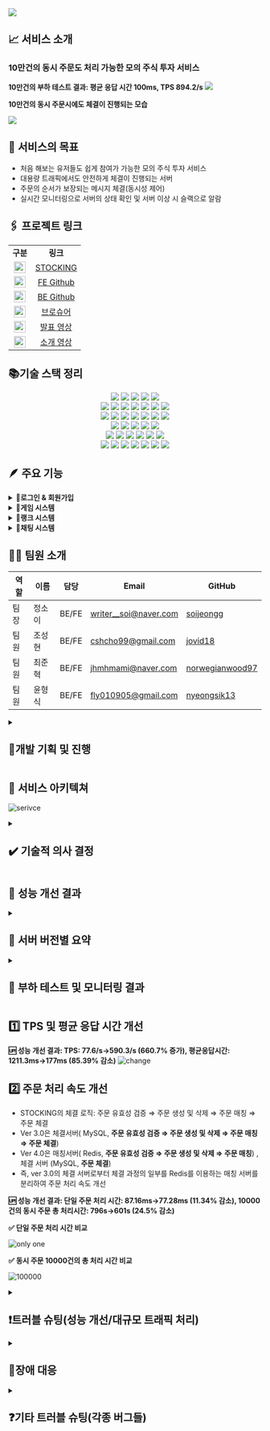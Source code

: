 <img src="https://github.com/hh99-stock/Stocking_Backend/assets/143411145/9a26918c-3c08-4bfa-98cd-afe2f31ab513"/>

## 📈 서비스 소개

<h3>10만건의 동시 주문도 처리 가능한 모의 주식 투자 서비스 </h3>
<b>10만건의 부하 테스트 결과: 평균 응답 시간 100ms, TPS 894.2/s</b>


<img src="https://github.com/jovid18/problem_solving/assets/143411145/20cf28ac-11a2-441c-941b-2f3f5ea74246">



<b> 10만건의 동시 주문시에도 체결이 진행되는 모습</b>


<img src="https://github.com/jovid18/problem_solving/assets/143411145/60f2dec7-2d18-4637-bdf8-f8834701ab88">

## 🎯 서비스의 목표

- 처음 해보는 유저들도 쉽게 참여가 가능한 모의 주식 투자 서비스
- 대용량 트래픽에서도 안전하게 체결이 진행되는 서버
- 주문의 순서가 보장되는 메시지 체결(동시성 제어)
- 실시간 모니터링으로 서버의 상태 확인 및 서버 이상 시 슬랙으로 알람

## 🖇️ 프로젝트 링크

<table width="80%;">
  <tr align="center">
    <td><strong>구분</strong></td>
    <td><strong>링크</strong></td>
  </tr>
  <tr align="center">
    <td><img src="https://github.com/jovid18/problem_solving/assets/143411145/2d627fc6-71ea-4854-a19e-5c2c7d1f1cc7" alt="스톡킹 로고" style="width: 23px;"></td>
    <td><a target="_blank" rel="noopener noreferrer nofollow" href="https://www.nodejstrello.site/">STOCKING</a></td>
  </tr>
  <tr align="center">
    <td><img src="https://github.com/norwegianwood97/project_trello_backend_personal/blob/dev/icons/FeGithub.png" alt="FE Github 아이콘" style="width: 23px;"></td>
    <td><a target="_blank" rel="noopener noreferrer nofollow" href="https://github.com/hh99-stock/Stocking_Frontend">FE Github</a></td>
  </tr>
  <tr align="center">
    <td><img src="https://github.com/norwegianwood97/project_trello_backend_personal/blob/dev/icons/BeGithub.png" alt="BE Github 아이콘" style="width: 23px;"></td>
    <td><a target="_blank" rel="noopener noreferrer nofollow" href="https://github.com/hh99-stock/Stocking_Backend">BE Github</td>
  </tr>
  <tr align="center">
    <td><img src="https://upload.wikimedia.org/wikipedia/commons/thumb/e/e9/Notion-logo.svg/1024px-Notion-logo.svg.png" alt="노션 아이콘" style="width: 23px;"></td>
    <td><a target="_blank" rel="noopener noreferrer nofollow" href="https://airy-ounce-83b.notion.site/STOCKING-BROCHURE-ae607d3fdfbb4814bd7ca68939320177?pvs=4">브로슈어</a></td>
  </tr>
        <tr align="center">
    <td><img src="https://github.com/hh99-stock/Stocking_Backend/assets/143411145/af5c5a9b-f745-4058-99fd-a0017a322ce5" alt="유튜브 아이콘" style="width: 23px;"></td>
    <td><a target="_blank" rel="noopener noreferrer nofollow" href="https://youtu.be/6u55gFAiZ8Y?si=anD9tCSg3OBgOWlE">발표 영상</a></td>
  </tr>
        <tr align="center">
    <td><img src="https://github.com/hh99-stock/Stocking_Backend/assets/143411145/af5c5a9b-f745-4058-99fd-a0017a322ce5" alt="유튜브 아이콘" style="width: 23px;"></td>
    <td><a target="_blank" rel="noopener noreferrer nofollow" href="https://youtu.be/UjeFwfzWx_E?si=R-8xwxMSPW_Fwks9">소개 영상</a></td>
  </tr>
</table>

## 📚기술 스택 정리

<div align=center>

  <img src="https://img.shields.io/badge/node.js-5FA04E?style=for-the-badge&logo=node.js&logoColor=white"> 
  <img src="https://img.shields.io/badge/express-000000?style=for-the-badge&logo=express&logoColor=white"> 
  <img src="https://img.shields.io/badge/websocket-000000?style=for-the-badge&logo=websocket&logoColor=white"> 
  <img src="https://img.shields.io/badge/jest-C21325?style=for-the-badge&logo=jest&logoColor=white">
  <img src="https://img.shields.io/badge/passport-34E27A?style=for-the-badge&logo=passport&logoColor=white">
  
  <br>
  <img src="https://img.shields.io/badge/html5-E34F26?style=for-the-badge&logo=html5&logoColor=white"> 
  <img src="https://img.shields.io/badge/css-1572B6?style=for-the-badge&logo=css3&logoColor=white"> 
  <img src="https://img.shields.io/badge/javascript-F7DF1E?style=for-the-badge&logo=javascript&logoColor=black"> 
  <img src="https://img.shields.io/badge/react-61DAFB?style=for-the-badge&logo=react&logoColor=white">
  <img src="https://img.shields.io/badge/Axios-5A29E4?style=for-the-badge&logo=axios&logoColor=white">  
  <img src="https://img.shields.io/badge/Echarts-AA344D?style=for-the-badge&logo=apacheecharts&logoColor=white">   
  <img src="https://img.shields.io/badge/vercel-000000?style=for-the-badge&logo=vercel&logoColor=white">
  <br>

  <img src="https://img.shields.io/badge/amazonaws-232F3E?style=for-the-badge&logo=amazonaws&logoColor=white"> 
  <img src="https://img.shields.io/badge/Ubuntu-E95420?style=for-the-badge&logo=ubuntu&logoColor=white"> 
  <img src="https://img.shields.io/badge/AWS EC2-FF9900?style=for-the-badge&logo=amazonec2&logoColor=white">  
  <img src="https://img.shields.io/badge/AWS Route 53-8C4FFF?style=for-the-badge&logo=amazonroute53&logoColor=white">   
  <img src="https://img.shields.io/badge/AWS Alb-FF9900?style=for-the-badge&logo=awselasticloadbalancing&logoColor=white">  
  <img src="https://img.shields.io/badge/AWS ECR-FF9900?style=for-the-badge&logo=awsecr&logoColor=white">   
  <img src="https://img.shields.io/badge/AWS ECS-FF9900?style=for-the-badge&logo=amazonecs&logoColor=white">   
  
  
  <br>
  
  
  <img src="https://img.shields.io/badge/AWS RDS-527FFF?style=for-the-badge&logo=amazonrds&logoColor=white"> 
  <img src="https://img.shields.io/badge/mysql-4479A1?style=for-the-badge&logo=mysql&logoColor=white"> 
  <img src="https://img.shields.io/badge/prisma-2D3748?style=for-the-badge&logo=prisma&logoColor=white"> 
  <img src="https://img.shields.io/badge/AWS elasticcache-2D3748?style=for-the-badge&logo=amazonelasticache&logoColor=white"> 
  <img src="https://img.shields.io/badge/redis-DC382D?style=for-the-badge&logo=redis&logoColor=white"> 
  <br>

  <img src="https://img.shields.io/badge/prettier-F7B93E?style=for-the-badge&logo=prettier&logoColor=white">
  <img src="https://img.shields.io/badge/eslint-4B32C3?style=for-the-badge&logo=prettier&logoColor=white">
  <img src="https://img.shields.io/badge/prometheus-E6522C?style=for-the-badge&logo=prometheus&logoColor=white"> 
  <img src="https://img.shields.io/badge/grafana-F46800?style=for-the-badge&logo=grafana&logoColor=white">
  <img src="https://img.shields.io/badge/kafka-231F20?style=for-the-badge&logo=apachekafka&logoColor=white">
  <img src="https://img.shields.io/badge/jmeter-D22128?style=for-the-badge&logo=apachejmeter&logoColor=white">
  <br>
  
  <img src="https://img.shields.io/badge/git-F05032?style=for-the-badge&logo=git&logoColor=white">
  <img src="https://img.shields.io/badge/github-181717?style=for-the-badge&logo=github&logoColor=white">
  <img src="https://img.shields.io/badge/github actions-2088FF?style=for-the-badge&logo=githubactions&logoColor=white">
  <img src="https://img.shields.io/badge/docker-2496ED?style=for-the-badge&logo=docker&logoColor=white">
  <img src="https://img.shields.io/badge/docker compose-2496ED?style=for-the-badge&logo=dockercomposer&logoColor=white">
  <img src="https://img.shields.io/badge/slack-4A154B?style=for-the-badge&logo=slack&logoColor=white">
  <img src="https://img.shields.io/badge/notion-000000?style=for-the-badge&logo=notion&logoColor=white">

</div>

## 🪶 주요 기능

<details>
    <summary>
        <b>📌로그인 & 회원가입 </b>
    </summary>
    <ul>
        <li>로컬 회원가입 가능 및 카카오, 네이버, 구글의 소셜 로그인 가능</li>
        <li>redis를 활용해 세션 저장</li>
        <li>중복로그인시 웹 소켓을 사용해 로그아웃 됩니다 라는 메세지 전송 후 세션 삭제</li>
        <img src="https://github.com/hh99-stock/Stocking_Backend/assets/143411145/664c5c5b-8ff1-48b9-a511-86773c7fbf1e">
    </ul>
</details>
<details>
    <summary>
        <b>📌게임 시스템 </b>
    </summary>
    <ul>
        <li>12분 마다 게임 시작 게임의 시작은 채팅에서 알려주며 각종 이벤트의 정보를 보여줌</li>
        <li>이벤트가 호재인지 악재인지에 따라 더미의 주문이 달라짐 → 보다 실감나는 모의 주식이 가능</li>
        <li>시장가/지정가, 매수/매도 주문의 생성 및 주문 정정, 삭제 가능</li>
        <li>종목별/ 매수/매도, 최신순/ 오래된순과 같이 원하는 조건으로 주문 조회 가능</li>
        <li>차트와 호가창을 이용해 시각적으로 주식의 흐름 파악가능</li>
        <li>게임이 진행되는 동안 가장 많은 수익률을 낸 사람이 우승</li>
        <img src="https://github.com/hh99-stock/Stocking_Backend/assets/143411145/7f9c4559-34af-41c0-9e24-c5a27114d844">
    </ul>
</details>
<details>
    <summary>
        <b>📌랭크 시스템 </b>
    </summary>
    <ul>
        <li>게임에서의 수익률에 따라 순위가 공지</li>
        <li>수익률에 따라 MMR 점수가 올라가고 MMR에 따라 티어가 변동</li>
        <img src="https://github.com/hh99-stock/Stocking_Backend/assets/143411145/583a6a0a-df96-44e5-99dd-9fed13c87f34">
    </ul>
</details>
<details>
    <summary>
        <b>📌채팅 시스템 </b>
    </summary>
    <ul>
        <li>메인페이지, 회사 페이지, 주문페이지에 채팅창 존재 </li>
        <li>각 사용자들의 채팅 뿐만이 아니라 게임의 시작과 종료, 각종 이벤트들이 수신됨</li>
        <li>체결 성공 및 실패 여부를 채팅으로 전달</li>
        <img src="https://github.com/hh99-stock/Stocking_Backend/assets/143411145/1e8ccfb4-bb3a-45bb-be75-bb953835742d">
    </ul>
</details>

## 🙋🏻 팀원 소개

| 역할 | 이름   | 담당  | Email                 | GitHub                                                |
| ---- | ------ | ----- | --------------------- | ----------------------------------------------------- |
| 팀장 | 정소이 | BE/FE | writer__soi@naver.com | [soijeongg](https://github.com/soijeongg)             |
| 팀원 | 조성현 | BE/FE | cshcho99@gmail.com    | [jovid18](https://github.com/jovid18)                 |
| 팀원 | 최준혁 | BE/FE | jhmhmami@naver.com    | [norwegianwood97](https://github.com/norwegianwood97) |
| 팀원 | 윤형식 | BE/FE | fly010905@gmail.com   | [nyeongsik13](https://github.com/nyeongsik13)         |

<details>
  <summary><h2>📜개발 기획 및 진행</h2></summary>
  <div markdown="1">
    <h2>✍🏻기획</h2>
    <img src="https://github.com/hh99-stock/Stocking_Backend/assets/143411145/f80575de-a987-4a24-8cef-5405c70b15aa" alt="todoist" width="12"> 
    <a href="https://www.notion.so/e03d91c506534ed0bee678b38897693d?pvs=21">사전 회의</a>
    <br>
    <br>
    <img src="https://github.com/hh99-stock/Stocking_Backend/assets/143411145/d1241914-e6d9-48a3-82a7-f0661122f96c" alt="todoist" width="12"> 
    <a href="https://www.notion.so/USER-FLOW-f05e4237ebbc466caf562657bffa636f?pvs=21">USER FLOW</a>
    <br>
    <br>
    <img src="https://github.com/hh99-stock/Stocking_Backend/assets/143411145/4a18aa54-10bb-48c5-a7d2-aa24564e9790" alt="todoist" width="12"> 
    <a href="https://www.notion.so/ERD-36505d0538544c70bbf570b400df1924?pvs=21">ERD</a>
    <br>
    <br>
    <img src="https://github.com/hh99-stock/Stocking_Backend/assets/143411145/78168792-72bb-424b-9595-e69fc29187a8" alt="todoist" width="12"> 
    <a href="https://www.notion.so/WIRE-FRAME-add1e787352e497fb2c1354bac01fcf3?pvs=21">WIRE FRAME</a>
    <br>
    <br>
    <img src="https://github.com/hh99-stock/Stocking_Backend/assets/143411145/7178a39b-156b-40b0-83db-e44400e0ec64" alt="todoist" width="12"> 
    <a href="https://www.notion.so/SEQUENCE-DIAGRAM-f0030d82b9c54344be114a44ca5393bc?pvs=21">SEQUENCE DIAGRAM</a>
    <br>
    <br>
    <img src="https://github.com/hh99-stock/Stocking_Backend/assets/143411145/9794bfb8-a7cc-4a7f-bb06-195fff7388f6" alt="todoist" width="12"> 
    <a href="https://www.notion.so/4511c7eec52844bc808dfebf78d9975a?pvs=21">서버 버전 관리</a>
    <h2>📓 진행</h2>
    <img src="https://github.com/hh99-stock/Stocking_Backend/assets/143411145/1fad7396-6385-4725-b94b-77af2aa1d0bf" alt="todoist" width="12"> 
    <a href="https://www.notion.so/TO-DO-LIST-f2120f8892f04a7d95a85837b1797e07?pvs=21">TO-DO LIST</a>
    <br>
    <br>
    <img src="https://github.com/hh99-stock/Stocking_Backend/assets/143411145/082fdcfa-a977-4dd1-9bce-a1556e50b4c3" alt="todoist" width="12"> 
    <a href="https://www.notion.so/312f4e5cf26b44a994e9157c89fedc41?pvs=21">프론트 페이지 정리</a>
    <br>
    <br>
    <img src="https://github.com/hh99-stock/Stocking_Backend/assets/143411145/17ed58bf-c8f5-44fb-ae8d-514626cbf1c8" alt="todoist" width="12"> 
    <a href="https://www.notion.so/API-fdbcb7bf1c0a429fb615ca6ae60cc27a?pvs=21">백엔드 API 정리</a>
    <br>
    <br>
    <img src="https://github.com/hh99-stock/Stocking_Backend/assets/143411145/1e9ca44b-a6a2-4f0b-b787-e1f1fc0a7c13" alt="todoist" width="12"> 
    <a href="https://www.notion.so/1d409d19ed1f4a7a9c0d62fecfd20429?pvs=21">스케쥴링 함수 정리</a>
    <br>
    <br>
    <img src="https://github.com/hh99-stock/Stocking_Backend/assets/143411145/0c4489f4-2500-4adf-b328-fd429cb03a2d" alt="todoist" width="12"> 
    <a href="https://www.notion.so/env-1d8a404a43cf4f878cd5fc2c8c7e78c3?pvs=21">.env 정리</a>
    <br>
    <br>
    <img src="https://github.com/hh99-stock/Stocking_Backend/assets/143411145/233b9442-84a5-466f-b223-4697cb2e3b6f" alt="todoist" width="12"> 
    <a href="https://www.notion.so/fbe3f9162b20464aa946f4455d8d2bae?pvs=21">메시지 큐 정리</a>
    <br>
    <br>
    <img src="https://github.com/hh99-stock/Stocking_Backend/assets/143411145/c26999ab-9301-42b1-8d8f-18b1c72da07c" alt="todoist" width="12"> 
    <a href="https://www.notion.so/8e77267be72846eb99ab9d3353e8984b?pvs=21">부하테스트&모니터링</a>
  </div>
</details>

## 🧭 서비스 아키텍쳐

![serivce](https://github.com/hh99-stock/Stocking_Backend/assets/143411145/c847e61a-0bc1-4dca-b496-7a953e68fc35)

<details>
    <summary>
        <h2> ✔️ 기술적 의사 결정 </h2>
    </summary>
    <table border="1">
        <thead>
            <tr>
                <th>사용 기술</th>
                <th>기술 설명</th>
            </tr>
        </thead>
        <tbody>
            <tr>
                <td><strong>Node.JS</strong></td>
                <td>JavaScript를 이용하는 가장 대중적인 프레임워크인 Node.JS를 사용하기로 결정했습니다.</td>
            </tr>
            <tr>
                <td><strong>MySQL</strong></td>
                <td>MySQL은 사용자가 데이터베이스 솔루션을 무료로 개발하고 배포할 수 있으며 ACID 규약을 준수해 높은 신뢰성과 안정성을 보장하고, 또한 웹 애플리케이션에서 빠른 읽기와
                    쓰기 속도 등 많은 장점을 가져서 사용하였습니다.</td>
            </tr>
            <tr>
                <td><strong>Redis</strong></td>
                <td>Redis는 인메모리 데이터베이스를 사용하여 데이터 처리 속도가 디스크 기반 데이터베이스보다 훨씬 빠르기 때문에 리소스 소모와 DB 서버의 부하를 줄이기 위해 사용했습니다.
                    이를 통해 주문 처리 속도를 대폭 개선하고 전반적인 시스템 성능을 향상시킬 수 있었습니다.</td>
            </tr>
            <tr>
                <td><strong>Session</strong> vs JWT</td>
                <td>세션의 경우에는 모든 인증 정보를 세션에서 관리하기 때문에 보안 측면에서 유리하고, 만약 세션이 탈취가 되어도 서버에서 해당 세션을 무효화하면 되지만 토큰에는 정보가 다
                    들어있어서 해당 토큰을 무효화하더라도 정보 유출을 막을 수 없습니다. 이에 따라 보안성이 더 뛰어난 세션을 쓰기로 결정했습니다.</td>
            </tr>
            <tr>
                <td><strong>PRISMA</strong></td>
                <td>프리즈마는 간단한 구문을 사용해 데이터베이스와 상호작용하는 ORM이며 다양한 데이터베이스 드라이버를 지원하여 사용하였습니다.</td>
            </tr>
            <tr>
                <td><strong>ioredis</strong> vs redis</td>
                <td>ioredis 패키지는 redis 패키지에 비해 대규모 및 복잡한 환경에서 더 많은 기능과 유연성을 제공하여 채택하였습니다.</td>
            </tr>
            <tr>
                <td><strong>passport</strong></td>
                <td>Passport는 다양한 인증 전략을 지원하여 로컬 로그인 외에도 Google, Kakao 등 다양한 플랫폼의 인증을 활용할 수 있습니다. 또한 복잡한 인증 로직을 간단하게
                    구현할 수 있어 개발 편의성과 소셜 로그인 구현을 위해 사용하기로 결정했습니다.</td>
            </tr>
            <tr>
                <td><strong>Argon2</strong> vs bcrypt</td>
                <td>Argon2는 bcrypt 보다 최근에 개발되었고, 현재까지 개발된 암호화 함수 중 가장 강력한 보안성을 제공하여 Argon2를 채택하였습니다.</td>
            </tr>
            <tr>
                <td><strong>WebSocket</strong> vs socket.io</td>
                <td>Socket.io에 비해 상대적으로 경량화되어있는 WebSocket을 선택하여 메모리와 CPU의 사용을 줄였습니다.</td>
            </tr>
            <tr>
                <td><strong>Jest</strong></td>
                <td>Jest는 설정이 간편하고, 실행 속도가 빠르며 스냅샷 테스팅을 통해 변경사항을 쉽게 확인할 수 있습니다. 또한 단위 테스트와 통합 테스트에 적합한 다양한 도구를 제공하기
                    때문에 사용이 편리하여 테스트 패키지로 jest를 채택하였습니다.</td>
            </tr>
            <tr>
                <td><strong>Vercel</strong></td>
                <td>React 애플리케이션을 손쉽게 배포할 수 있는 최적화된 환경을 제공하며 GitHub와 같이 소스 코드 저장소와 통합을 통해 코드 커밋이 이러어질 때마다 자동으로 빌드와
                    배포가 실행되기에 배포 프로세스에 대한 관리 부담을 줄이고, 코드 변경 사항을 신속하게 적용할 수 있어 사용했습니다.</td>
            </tr>
            <tr>
                <td><strong>Github Actions</strong></td>
                <td>GitHub Actions는 사용이 쉽고 복잡한 절차 없이 GitHub과 원활하게 통합될 수 있는 장점이 있습니다. 또한, 배포 과정에 도움이 되는 다양한 템플릿을 제공하여
                    효율적인 워크플로우를 구축할 수 있어 배포에 Github Actions를 사용하였습니다.</td>
            </tr>
            <tr>
                <td><strong>prettier/eslint</strong></td>
                <td>각자 작성한 코드의 스타일을 일치시키기 위해 prettier를 사용하여 세미콜론, 줄 바꿈과 관련하여 자동으로 조정하고자 하였고, ESLint를 이용해 prettier의
                    스타일에 맞게 코드 스타일을 일치시켰습니다.</td>
            </tr>
            <tr>
                <td><strong>ALB</strong></td>
                <td>ALB를 사용함으로써 여러 서버에 걸쳐 트래픽을 효과적으로 분산시킬 수 있었습니다. 이는 각 서버의 과부하를 방지하고 서버간 트래픽이 고르게 분산되면서 각 서버의 부하가
                    경감됩니다. 결과적으로, 이는 각 서버에서 더 빠르고 효율적인 처리를 가능하게 하여 최종 사용자 경험을 크게 향상시킬 수 있어 사용하였습니다.</td>
            </tr>
            <tr>
                <td><strong>Docker</strong></td>
                <td>Docker는 컨테이너화 기술을 사용하여 애플리케이션의 실행 환경을 격리하므로, Amazon EC2 인스턴스 내에서 직접 서버를 배포하는 것과 비교해 더 높은 환경의
                    일관성과 이식성을 제공합니다. 또한 Docker를 사용하면 CD 과정에서 이미지를 빌드하고,이를 배포하는 과정이 일관되게 이루어지므로, 더 빠르고 효율적인 배포 프로세스를
                    구축할 수 있었습니다.</td>
            </tr>
            <tr>
                <td><strong>ECR</strong> vs Docker Hub</td>
                <td>CD를 통해 배포 프로세스를 자동화하는 과정에서 깃 액션을 통해 이미지를 기존에는 도커 허브에 올렸으나 보안이 우려되어 이미지 저장소를 AWS의 ECR로 변경하였습니다.
                </td>
            </tr>
            <tr>
                <td><strong>ECS</strong></td>
                <td>ECS는 손쉽게 ECR의 이미지를 이용하여 ECS 인스턴스를 생성해주는 컨테이너 오케스트레이션 서비스로 러닝커브가 낮고, 오토스케일링 및 무중단 배포가 지원되기 때문에
                    ECS를 채택하였습니다.</td>
            </tr>
            <tr>
                <td><strong>Kafka</strong> vs Redis-Streams</td>
                <td>사용자의 주문에 대해 순서를 지키며 처리하기 위해 메시지큐 통신을 선택하였습니다. 이에 따라 Kafka와 Redis-Streams의 사용을 고민하고 Kafka가 확장성이
                    높고 대규모 트래픽을 처리하는데 최적화 되어 있어 Kafka를 채택하여 사용했습니다.</td>
            </tr>
            <tr>
                <td><strong>Jmeter</strong></td>
                <td>Jmeter는 오픈소스이며, csv와 다양한 테스트 스크립트를 사용해 테스트 작업을 간소화 할 수 있는 장점을 가지고 있었습니다. 또한 많은 레퍼런스가 존재해 손쉽게 적용할
                    수 있었기 때문에 Jmeter를 체택해 부하 테스트에 사용했습니다.</td>
            </tr>
            <tr>
                <td><strong>node-exporter</strong></td>
                <td>node-exporter는 서버 수준에서 시스템의 상태를 수집합니다 node-exporter를 사용하면 직접 매트릭을 수집하는 코드를 쓰지 않고도 간편하게 시스템의 매트릭을
                    수집 할 수 있기 때문에 node-exporter를 사용했습니다.</td>
            </tr>
            <tr>
                <td><strong>Prometheus</strong></td>
                <td>프로메테우스는 오픈소스 모니터링 및 경고 도구로, 시스템과 서비스의 상태를 실시간으로 모니터링하는 데 사용했습니다. 프로메테우스는 시스템의 성능 지표를 실시간으로 수집하고
                    비침투적인 모니터링통해 서비스가 모니터링 과정에서 발생할 수 있는 성능 저하나 중단 없이 지속적으로 데이터 수집이 가능합니다. 이러한 장점 때문에 Prometheus을
                    선택하여 시스템과 서비스의 상태를 실시간으로 모니터링 하였습니다.</td>
            </tr>
            <tr>
                <td><strong>Grafana</strong></td>
                <td>Grafana는 오픈소스 데이터시각화 툴로써 다양한 그래프, 지오맵등을 사용하여 데이터를 시각화 하여 데이터를 더 직관적으로 이해 할 수 있다는 점과 슬랙이나 메일을 통해
                    사용자에게 알림을 보낼 수 있다는 점때문에 체택해 사용했습니다.</td>
            </tr>
        </tbody>
    </table>
</details>

## 🔎 성능 개선 결과

<details>
    <summary>
        <h2>📕 서버 버전별 요약</h2>
    </summary>
    <div markdown="1">
        <img src="https://github.com/hh99-stock/Stocking_Backend/assets/143411145/0a46cd28-c4a2-4955-a5e6-49723fe0becc">
    </div>
</details>
<details>
    <summary>
        <h2>📗 부하 테스트 및 모니터링 결과 </h2>
    </summary>
    유저수는 동일하게 100명으로 테스트하고, 본 서비스의 핵심인 주문 요청에 대한 부하를 검증
    <br>
    Jmeter를 이용하여 가상의 유저가 <b>1번의 회원가입→ 1번의 로그인→ n번의 주문 → 1번의 로그아웃을 요청하는 스파이크 테스트</b>를 진행
    <h3>100명의 유저가 100번의 주문 요청</h3>
    <img src="https://github.com/hh99-stock/Stocking_Backend/assets/143411145/8c533156-cfbc-4ae5-be95-ba1ac6aabfc8">
    <br>
    <h3>100명의 유저가 200번의 주문 요청</h3>
    <img src="https://github.com/hh99-stock/Stocking_Backend/assets/143411145/badb037b-be9f-4144-88ac-3703294f1a33">
    <br>
    <h3>100명의 유저가 500번의 주문 요청</h3>
    <img src="https://github.com/hh99-stock/Stocking_Backend/assets/143411145/d826e6c6-162d-4358-9b88-b5af24472f6b">
</details>

## 1️⃣ TPS 및 평균 응답 시간 개선

<b>🆙 성능 개선 결과: TPS: 77.6/s→590.3/s (660.7% 증가), 평균응답시간: 1211.3ms→177ms (85.39% 감소)</b>
![change](https://github.com/hh99-stock/Stocking_Backend/assets/143411145/49449cdc-e6de-4daf-b1df-b62b2ce1b154)

## 2️⃣ 주문 처리 속도 개선

- STOCKING의 체결 로직: 주문 유효성 검증 ⇒ 주문 생성 및 삭제 ⇒ 주문 매칭 ⇒ 주문 체결
- Ver 3.0은 체결서버( MySQL, **주문 유효성 검증 ⇒ 주문 생성 및 삭제 ⇒ 주문 매칭 ⇒ 주문 체결**)
- Ver 4.0은 매칭서버( Redis, **주문 유효성 검증 ⇒ 주문 생성 및 삭제 ⇒ 주문 매칭**) , 체결 서버 (MySQL, **주문 체결**)
- 즉, ver 3.0의 체결 서버로부터 체결 과정의 일부를 Redis를 이용하는 매칭 서버를 분리하여 주문 처리 속도 개선

<b>🆙 성능 개선 결과: 단일 주문 처리 시간: 87.16ms→77.28ms (11.34% 감소), 10000건의 동시 주문 총 처리시간: 796s→601s (24.5% 감소)</b>

<b>✅ 단일 주문 처리 시간 비교</b>

![only one](https://github.com/hh99-stock/Stocking_Backend/assets/143411145/77821c9f-7b72-4d8e-9538-8b01f17a73d3)

<b>✅ 동시 주문 10000건의 총 처리 시간 비교 </b>

![100000](https://github.com/hh99-stock/Stocking_Backend/assets/143411145/9ffee6f9-c973-4e48-935c-018b2eb72d42)

<details>
    <summary>
        <h2>❗트러블 슈팅(성능 개선/대규모 트래픽 처리)</h2>
    </summary>
    <details>
        <summary>
            <h3>사용자에게 주문의 체결 결과를 응답으로 전달하여 대기시간이 너무 길어지는 문제 (ver 0.0)</h3>
        </summary>
        <ul>
            <li>문제 상황</li>
            <ul>
                <li>
                    기존 코드의 경우 주문 처리를 다한 뒤 그 결과를 사용자에게 응답하는 방식
                </li>
                <pre><code>
postOrder = async (req, res) => {
    const { userId } = res.locals.user;
    const orderData = req.body;
    if (orderData.price) {
        orderData.price = 10000 * Math.floor(+orderData.price / 10000);
    }
    try {
        const result = <b>await</b> this.orderService.createOrder(userId, orderData);
        return res.json({ message: result });
    } catch (error) {
        console.log(error.message);
        const { message } = error.message ? error : { message: '주문 생성 도중 문제가 발생했습니다.' };
        if (error.message) return res.status(400).json({ message });
    }
};
                    </code></pre>
                <li>
                    이로 인해 응답으로 인한 시간이 너무 걸림
                </li>
            </ul>
            <br>
            <li>해결 방법</li>
            <ul>
                <li>
                    주문 처리를 대기하지 않고, 사용자에게는 주문 접수에 대한 성공/실패 여부를 바로 전달
                </li>
                <li>
                    이후 주문 처리의 결과는 소켓 채팅창으로 공지
                </li>
            </ul>
        </ul>
    </details>
    <details>
        <summary>
            <h3>사용자가 불가능한 주문을 허용하여 불필요한 리소스 낭비 (ver 0.0 ⇒ ver 1.0)</h3>
        </summary>
        <ul>
            <li>문제 상황</li>
            <ul>
                <li>
                    가령 사용자가 현재 잔액이 1000만원이 있는 상황에서 현재가보다 낮은 가격으로 지정가 매수 100만원 주문을 20번 신청하더라도 이를 방지할 수 없었음
                </li>
                <li>
                    이로 인해, 체결과정에서 현재 사용자가 체결 당시 현금 또는 주식이 있는지 체크를 했어야 했고 이로 인해 불필요한 리소스가 낭비
                </li>
            </ul>
            <br>
            <li>해결 방법</li>
            <ul>
                <li>
                    사용자가 가용 금액, 가용 주식을 도입하여 아직 체결되지 않은 주문이라도 가용 금액/가용 주식이 감소하여 사용자의 현재 상황으로는 불가능한 주문을 방지
                </li>
                <li>
                    ERD에 tradableQuantity, tradableQuantity를 도입하고 그에 맞게 체결 함수를 ver 0.0에서 ver 1.0으로 변경
                </li>
                <br>
                <details>
                    <summary>체결함수 ver 0.0</summary>
                    <img
                        src="https://github.com/hh99-stock/Stocking_Backend/assets/143411145/1450b8ce-f091-4f79-a244-2d5ce7698f8f" />
                </details>
                <details>
                    <summary>체결함수 ver 1.0</summary>
                    <img
                        src="https://github.com/hh99-stock/Stocking_Backend/assets/143411145/cf14e102-381c-4ce7-b5e0-b5a160d63a17" />
                </details>
            </ul>
        </ul>
    </details>
    <details>
        <summary>
            <h3>메인 서버에서 API 통신과 소켓 통신 둘 다 담당하는 문제 (ver 1.0 ⇒ver 2.0)</h3>
        </summary>
        <ul>
            <li>문제 상황</li>
            <ul>
                <li>
                    메인 서버와 소켓 서버가 같은 역할을 겸함, 이는 여러 사용자가 접속해 있을 때 메인 서버의 부하를 키우게 됨
                </li>
            </ul>
            <br>
            <li>해결 방법</li>
            <ul>
                <li>
                    메인 서버로부터 소켓 서버를 분리하였고, ALB를 이용해 메인 서버로 가는 요청(/api*)과 소켓 서버로 가는 요청을 (/ws*) 경로 기반 라우팅 처리
                </li>
                <br>
                <details>
                    <summary>서버 버전 1.0</summary>
                    <img
                        src="https://github.com/hh99-stock/Stocking_Backend/assets/143411145/01422de2-3346-4cc7-bf40-fecb331eac9e" />
                </details>
                <details>
                    <summary>서버 버전 2.0</summary>
                    <img
                        src="https://github.com/hh99-stock/Stocking_Backend/assets/143411145/312e1ebf-0b90-4707-84ad-139a1e788875" />
                </details>
                <details>
                    <summary>ALB 적용</summary>
                    <img
                        src="https://github.com/hh99-stock/Stocking_Backend/assets/143411145/9edde021-e632-46e1-904b-fe860ef464f8" />
                </details>
            </ul>
        </ul>
    </details>
    <details>
        <summary>
            <h3>메인 서버에서 API 통신과 체결을 동시에 담당해서 CPU 부하가 너무 심해지는 문제 (ver 2.0 ⇒ ver 3.0)</h3>
        </summary>
        <ul>
            <li>문제 상황</li>
            <ul>
                <li>
                    ver 2.0에서 소켓 서버를 분리하였으나, 많은 체결이 몰렸을 때 CPU에서 API 요청과 메인 처리를 둘 다 담당해야 하는 문제가 발생
                </li>
                <br>
                <details>
                    <summary>ver 0.0에서 100명의 유저가 500번의 요청을 처리할 때 실제로 504,Gateway Time-out 에러가 발생하여 사용자의 요청을 제대로 처리하지 못함
                    </summary>
                    <img
                        src="https://github.com/hh99-stock/Stocking_Backend/assets/143411145/0b878657-7923-4e1e-973c-5cc1aac0ab98" />
                </details>
                <details>
                    <summary>ver 0.0~ver 2.0 모두 전체적으로 응답 시간과 TPS가 낮게 나옴
                    </summary>
                    <img
                        src="https://github.com/hh99-stock/Stocking_Backend/assets/143411145/cb0f0f90-4d58-4fff-aa96-2084aff58958" />
                </details>
                <details>
                    <summary>부하 테스트 이후 그라파나를 이용한 모니터링 결과 CPU에 가해지는 부하가 무척 큰 것을 확인
                    </summary>
                    <img
                        src="https://github.com/hh99-stock/Stocking_Backend/assets/143411145/d5d8a302-1596-4b55-8535-ef30d6be3385" />
                </details>
            </ul>
            <br>
            <li>해결 방법</li>
            <ul>
                <li>
                    카프카 메시지 큐를 사용하여 메인 서버에서 체결을 진행하지 않고 주문의 내용을 직렬화 하여 메시지로 전달
                </li>
                <li>
                    체결 서버에서는 해당 메시지를 역직렬화 하여 체결을 진행
                </li>
                <br>
                <details>
                    <summary>서버 버전 2.0</summary>
                    <img
                        src="https://github.com/hh99-stock/Stocking_Backend/assets/143411145/312e1ebf-0b90-4707-84ad-139a1e788875" />
                </details>
                <details>
                    <summary>서버 버전 3.0</summary>
                    <img
                        src="https://github.com/hh99-stock/Stocking_Backend/assets/143411145/a48b8c3e-e7ca-4ddb-91bf-b296b1e6a759" />
                </details>
                <details>
                    <summary>버전 3.0 부하 테스트 결과 TPS와 평균 응답 시간이 크게 개선된 것을 확인</summary>
                    <img
                        src="https://github.com/hh99-stock/Stocking_Backend/assets/143411145/418a5ba0-ab2e-4527-a092-b132ab69c58b" />
                </details>
                <details>
                    <summary>버전 3.0 모니터링 결과 CPU의 부하가 크게 감소하는 것을 확인</summary>
                    <img
                        src="https://github.com/hh99-stock/Stocking_Backend/assets/143411145/b3ee6b36-832a-454a-9008-044d09eb7ebf" />
                </details>
            </ul>
        </ul>
    </details>
    <details>
        <summary>
            <h3>주문 체결 처리에 많은 시간을 소모하는 문제  (ver 3.0 ⇒ ver4.0)</h3>
        </summary>
        <ul>
            <li>문제 상황</li>
            <ul>
                <details>
                    <summary>주문 유효성 검증, 주문 생성 및 삭제, 주문 매칭, 주문 체결 처리를 체결 서버에서 전부 담당
                    </summary>
                    체결 함수 ver 1.0 아래의 과정이 모두 하나의 체결 서버에서 MySQL 트랜잭션으로 처리
                    <img
                        src="https://github.com/hh99-stock/Stocking_Backend/assets/143411145/9a4f578e-6743-4325-a13d-507b712acc49" />
                </details>
            </ul>
            <br>
            <li>해결 방법</li>
            <ul>
                <li>
                    매칭 서버에서 Redis를 이용하여 주문 유효성 검증 및 매칭 작업을 진행하고 , 그 결과를 메시지큐로 체결서버에 전달 체결 서버에서 받아 MySQL을 이용하여 주문을 체결
                </li>
                <li>
                    예상 효과
                    <ul>
                        <li>
                            단일 주문 처리 속도 향상
                        </li>
                        <br>
                        <details>
                            <summary>일을 분할하면서 전체 처리 시간 향상
                            </summary>
                            <img
                                src="https://github.com/hh99-stock/Stocking_Backend/assets/143411145/b9274299-5e91-41e1-8816-ac2c34dc0378" />
                        </details>
                    </ul>
                </li>
                <br>
                <details>
                    <summary>Redis의 string, hashset, sortedset의 자료구조를 이용하여 매칭 서버에서도 체결 서버의 MySQL DB와 같이 정보를 저장</summary>
                    <img
                        src="https://github.com/hh99-stock/Stocking_Backend/assets/143411145/19a5a3c5-eb38-4fab-9899-899591bce2f5" />
                </details>
                <details>
                    <summary>체결 서버의 처리 내용이 다시 매칭 서버에 영향을 끼치지 않도록 로직을 구성하여 정합성 유지</summary>
                    <img
                        src="https://github.com/hh99-stock/Stocking_Backend/assets/143411145/8d65ff00-6915-4698-bf38-1648a1c4f55f" />
                </details>
                <details>
                    <summary>서버 버전 3.0</summary>
                    <img
                        src="https://github.com/hh99-stock/Stocking_Backend/assets/143411145/a48b8c3e-e7ca-4ddb-91bf-b296b1e6a759" />
                </details>
                <details>
                    <summary>서버 버전 4.0</summary>
                    <img
                        src="https://github.com/hh99-stock/Stocking_Backend/assets/143411145/2f42db30-afdb-4d86-94f4-ec8a6b30c64d" />
                </details>
                <details>
                    <summary>개선 결과</summary>
                    <details>
                        <summary>단일 주문 처리 시간 비교</summary>
                        <img
                            src="https://github.com/hh99-stock/Stocking_Backend/assets/143411145/67c0b6a4-74b4-4c9c-bbb1-27f666276d96" />"
                    </details>
                    <details>
                        <summary>동시 주문 10000건의 총 처리 시간 비교</summary>
                        <img
                            src="https://github.com/hh99-stock/Stocking_Backend/assets/143411145/31ddacdd-2271-464e-bb0e-a0ab1494c5c9" />"
                    </details>
                </details>
            </ul>
        </ul>
    </details>
    <details>
        <summary>
            <h3>한개의 메인 서버에서 부하를 감당하는 문제 (ver 4.0 ⇒ ver 5.0)</h3>
        </summary>
        <ul>
            <li>문제 상황</li>
            <ul>
                <li>
                    많은 사용자의 API 요청이 하나의 EC2 인스턴스에서 처리
                </li>
                <details>
                    <summary>이로 인해 부하 테스트에서 특정 시간에 CPU에 과부하가 걸리는 것을 확인 (ver 4.0, 동시 주문 2만건 부하테스트)
                    </summary>
                    <img
                        src="https://github.com/hh99-stock/Stocking_Backend/assets/143411145/d9821130-48d5-46c1-be28-552743d35f8c" />
                </details>
            </ul>
            <br>
            <li>해결 방법</li>
            <ul>
                <li>
                    Main 서버에서 게임을 관리하는 파트를 분리하여 게임 서버를 만들고 Main 서버의 EC2 인스턴스를 3대로 늘림
                </li>
                <li>
                    ALB를 통해 대상 그룹에 메인 서버 인스턴스를 3개 추가하여 로드밸런싱을 진행
                </li>
                <br>
                <details>
                    <summary>서버 버전 4.0</summary>
                    <img
                        src="https://github.com/hh99-stock/Stocking_Backend/assets/143411145/2f42db30-afdb-4d86-94f4-ec8a6b30c64d" />
                </details>
                <details>
                    <summary>서버 버전 5.0</summary>
                    <img
                        src="https://github.com/hh99-stock/Stocking_Backend/assets/143411145/1ae6b805-102a-4fab-b6fb-3e20ac5a7e2c" />
                </details>
                <details>
                    <summary>ALB를 통해 main 인스턴스3개에 로드 밸런싱(라운드 로빈)</summary>
                    <img
                        src="https://github.com/hh99-stock/Stocking_Backend/assets/143411145/418c81d9-0681-48cb-b790-242e76f5be00" />
                </details>
                <details>
                    <summary>부하테스트 TPS와 평균 응답 시간이 크게 개선되는 것을 확인</summary>
                    <img
                        src="https://github.com/hh99-stock/Stocking_Backend/assets/143411145/ad5d82fa-48e4-450f-9fd8-973fb5197c37" />
                </details>
                <details>
                    <summary>부하테스트 결과 CPU의 리소스의 사용률이 감소하는 것을 확인(ver 5.0, 동시 주문 2만건 부하테스트)</summary>
                    <img
                        src="https://github.com/hh99-stock/Stocking_Backend/assets/143411145/534e604c-ab46-4411-8ce7-e2f39257cc07" />
                </details>
            </ul>
        </ul>
    </details>
    <details>
        <summary>
            <h3>능동적인 인스턴스 관리 부재 && 블루-그린 배포로 인해 낭비되는 리소스 문제 (ver 5.0 ⇒ ver final)</h3>
        </summary>
        <ul>
            <li>문제 상황</li>
            <ul>
                <li>
                    사용자의 요청에 관계 없이 고정된 EC2 인스턴스의 수가 변하지 않아 요청이 적을 때에는 리소스가 낭비되고, 요청이 많을 때에는 서버에 과도한 부하가 집중됨
                </li>
                <br>
                <details>
                    <summary>무중단 배포를 NIGNX를 이용한 블루-그린 배포를 진행하였는데, 이 과정에 하나의 메인 서버를 위해 3개의 EC2 인스턴스가 필요하여 비용 문제가 발생
                    </summary>
                    <img
                        src="https://github.com/hh99-stock/Stocking_Backend/assets/143411145/c56e0e98-3951-45c8-8ad2-94fb136d8e95" />
                </details>
            </ul>
            <br>
            <li>해결 방법</li>
            <ul>
                <li>
                    기존의 CD 과정에서 ECR에 이미지를 업로드 하였는데, 이를 이용하여 AWS에서 제공하는 컨테이너 오케스트레이션 서비스인 ECS를 이용하여 메인 서버의 증설 및 로드 밸런싱,
                    오토스케일링, 무중단 배포(롤링 배포)를 적용
                </li>
                <br>
                <details>
                    <summary>ECS로 생성된 EC2에 로드 밸런싱이 적용</summary>
                    <img
                        src="https://github.com/hh99-stock/Stocking_Backend/assets/143411145/3bc9d870-5312-4681-99b9-8bf8eb488604" />
                </details>
                <details>
                    <summary>CPU의 부하율에 따라 오토 스케일링 적용</summary>
                    테스트를 위해 CPU를 1%만 사용해도 확장하도록 변경
                    <img
                        src="https://github.com/hh99-stock/Stocking_Backend/assets/143411145/5256ff4e-8500-43dd-b4eb-061ae246405f" />
                    ECS 태스크 확인 결과 태스크가 5개로 추가 된 것을 확인
                    <img
                        src="https://github.com/hh99-stock/Stocking_Backend/assets/143411145/7edeb878-6567-4973-9e91-47638a7d1f73" />
                    로드밸런서에도 제대로 반영이 되는 것을 확인
                    <img
                        src="https://github.com/hh99-stock/Stocking_Backend/assets/143411145/aeef0b63-6e5d-4c38-9510-c38734c66c8f" />
                </details>
                <details>
                    <summary>기존 그린-블루 배포에서 롤링 배포로 전환</summary>
                    <br>
                    <details>
                        <summary>
                            실제 롤링 배포가 적용되는 모습
                        </summary>
                        코드 업데이트 이후 새로운 배포가 활성화
                        <img
                            src="https://github.com/hh99-stock/Stocking_Backend/assets/143411145/9bf0ff9d-f186-41c4-9967-13f6981a430d" />
                        기존의 EC2 인스턴스를 하나씩 대체하는 것을 확인
                        <img
                            src="https://github.com/hh99-stock/Stocking_Backend/assets/143411145/81195e39-0166-43b4-ac63-5ab35049d661" />
                        모든 배포가 완료되고 기존 버전이 Draining 되는 모습
                        <img
                            src="https://github.com/hh99-stock/Stocking_Backend/assets/143411145/dde002d7-1d40-4b79-a384-46e7b9ecf6e7" />
                    </details>
                </details>
            </ul>
        </ul>
    </details>
</details>

<details>
    <summary>
        <h2>🔧장애 대응</h2>
    </summary>
    <details>
        <summary>
            <h2>카프카에서 문제가 발생 시</h2>
        </summary>
        <ul>
            <li>만일 하나의 브로커에 장애가 생겨 역할을 못하게 된다면 서버 자체를 사용할 수 없게 됨</li>
            <li>그렇기 때문에 카프카의 브로커를 3대로 구축하여 하나의 브로커에 장애가 생겼을때 다른 브로커들이 해당 브로커의 역할을 대신해 처리</li>
            <li>시스템 전체가 중단되는 것을 방지하고 장애가 발생한 브로커 격리 가능</li>
            <img
                src="https://github.com/hh99-stock/Stocking_Backend/assets/143411145/f46f640e-d26f-420b-a4cf-e19875fbaaa0" />
        </ul>
    </details>
    <details>
        <summary>
            <h2>AWS RDS에서 문제가 발생 시</h2>
        </summary>
        <ul>
            <li>RDS의 muiti-AZ 배포 옵션을 사용해 RDS의 에러에 대비 가능</li>
            <li>multil-AZ 배포 옵션 사용시 RDS는 마스터 데이터베이스와 동기적으로 복제된 데이터베이스의 복제본을 다른 가용 영역에 생성</li>
            <li>마스터 데이터베이스에 장애 발생시 RDS가 자동으로 복제본을 마스터 데이터베이스로 승격해 마스터 데이터베이스에 문제가 발생하더라도 서비스를 계속 제공함</li>
        </ul>
    </details>
    <details>
        <summary>
            <h2>카프카 중복 메시지 방지</h2>
        </summary>
        <ul>
            <li>카프카에 중복 메시지가 들어가게 되면 중복된 메시지로 인해 동일한 데이터를 여러번 처리하거나 이벤트 순서를 무시하게 됨</li>
            <li>동일한 작업을 여러번 수행해도 결과가 동일하게 유지되는 특성인 멱등성을 이용해 중복 메시지를 방지 </li>
        </ul>
    </details>
</details>

<details>
    <summary>
        <h2>❓기타 트러블 슈팅(각종 버그들)</h2>
    </summary>
    <a
        href="https://www.notion.so/STOCKING-BROCHURE-ae607d3fdfbb4814bd7ca68939320177?pvs=4#0df8f56f1cda48a9ac4e3dc08c7a26ef">전체
        목록</a>
    <br>
    <br>
    <a
        href="https://www.notion.so/STOCKING-BROCHURE-ae607d3fdfbb4814bd7ca68939320177?pvs=4#e67e5466cab04c48bccf5709e3afc718">Transaction
        API error</a> <br>
    <br>
    <a
        href="https://www.notion.so/STOCKING-BROCHURE-ae607d3fdfbb4814bd7ca68939320177?pvs=4#4784964169804798be54ad033d883602">로컬
        메시지 큐에서 데이터가 순차적으로 처리되지 않는 에러</a> <br>
    <br>
    <a
        href="https://www.notion.so/STOCKING-BROCHURE-ae607d3fdfbb4814bd7ca68939320177?pvs=4#878944b46f0f406c835869fcbb4eebab">
        테스트 중 RDS 연결이 끊기는 오류</a> <br>
    <br>
    <a
        href="https://www.notion.so/STOCKING-BROCHURE-ae607d3fdfbb4814bd7ca68939320177?pvs=4#d104462f0cc14fcfb0029d100c342b4c">
        jmeter 로컬 테스트 중 발생한 오류</a> <br>
    <br>
    <a
        href="https://www.notion.so/STOCKING-BROCHURE-ae607d3fdfbb4814bd7ca68939320177?pvs=4#65a7ceac672740778c1c85cd31f12df5">새로고침을
        할때마다 연결되는 클라이언트가 늘어나는 에러</a> <br>
    <br>
    <a
        href="https://www.notion.so/STOCKING-BROCHURE-ae607d3fdfbb4814bd7ca68939320177?pvs=4#1b14e1967bf542c593b5db166d96a667">로컬에서
        elastic cache 접속시 timeout</a> <br>
    <br>
    <a
        href="https://www.notion.so/STOCKING-BROCHURE-ae607d3fdfbb4814bd7ca68939320177?pvs=4#77fd8cfa5fc5475db9bff5710b269990">메인/소켓
        서버 분리 이후 소켓 연결이 안되는 에러</a> <br>
    <br>
    <a
        href="https://www.notion.so/STOCKING-BROCHURE-ae607d3fdfbb4814bd7ca68939320177?pvs=4#d1df9047b3d642269ec954a0509028d9">EC2
        인스턴스에서 public IP를 탄력적 IP로 재할당 한 이후에 접속이 안되는 오류 </a> <br>
    <br>
    <a
        href="https://www.notion.so/STOCKING-BROCHURE-ae607d3fdfbb4814bd7ca68939320177?pvs=4#fd081f26746249a3af153e4e38535d6b">EC2에서
        배포된 메인서버가 소켓서버와 자동으로 연결이 종료되는 오류</a> <br>
    <br>
    <a
        href="https://www.notion.so/STOCKING-BROCHURE-ae607d3fdfbb4814bd7ca68939320177?pvs=4#14265dbe74404981bb1990ec814226b1">EC2에서
        Jmeter로 테스트 시 WARNING이 뜨는 오류</a> <br>
    <br>
    <a
        href="https://www.notion.so/STOCKING-BROCHURE-ae607d3fdfbb4814bd7ca68939320177?pvs=4#c7b6d65ad4c247d18c57aa63596e0253">배포
        이후 로컬에서 카프카 컨슈머가 동작하지 않는 오류</a> <br>
    <br>
    <a
        href="https://www.notion.so/STOCKING-BROCHURE-ae607d3fdfbb4814bd7ca68939320177?pvs=4#0e62b1e08b43442c80fb01312fdc2e82">채팅창
        관련 이슈</a> <br>
    <br>
    <a
        href="https://www.notion.so/STOCKING-BROCHURE-ae607d3fdfbb4814bd7ca68939320177?pvs=4#e8666331417745bf96c601d5520fe394">Kafka
        관련 이슈</a> <br>
    <br>
    <a
        href="https://www.notion.so/STOCKING-BROCHURE-ae607d3fdfbb4814bd7ca68939320177?pvs=4#611b92cdc6d04702b7473bbdf07eed79">웹소켓
        연결 실패</a> <br>
    <br>
</details>
